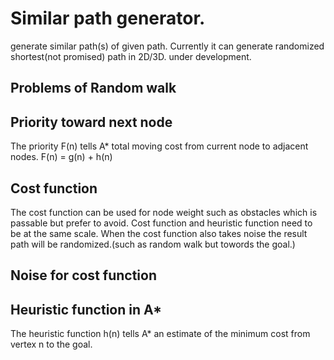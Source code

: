 # Similar path generator.
generate similar path(s) of given path. Currently it can generate randomized shortest(not promised) path in 2D/3D. under development.

## Problems of Random walk

## Priority toward next node
The priority F(n) tells A* total moving cost from current node to adjacent nodes.
F(n) = g(n) + h(n)

## Cost function
The cost function can be used for node weight such as obstacles which is passable but prefer to avoid. 
Cost function and heuristic function need to be at the same scale.
When the cost function also takes noise the result path will be randomized.(such as random walk but towords the goal.)

## Noise for cost function

## Heuristic function in A*
The heuristic function h(n) tells A* an estimate of the minimum cost from vertex n to the goal.
